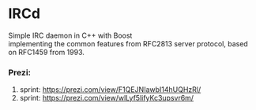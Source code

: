 # IRCd 
Simple IRC daemon in C++ with Boost  
implementing the common features from RFC2813 server protocol, based on RFC1459 from 1993.

### Prezi:
1. sprint: https://prezi.com/view/F1QEJNIawbI14hUQHzRl/
2. sprint: https://prezi.com/view/wlLyf5lifyKc3upsvr6m/
